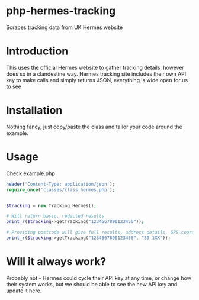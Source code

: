 # php-hermes-tracking
Scrapes tracking data from UK Hermes website

# Introduction
This uses the official Hermes website to gather tracking details, however does so in a clandestine way.
Hermes tracking site includes their own API key to make calls and simply returns JSON, everything is wide open for us to see

# Installation
Nothing fancy, just copy/paste the class and tailor your code around the example.

# Usage
Check example.php

```php
header('Content-Type: application/json');
require_once('classes/class.hermes.php');


$tracking = new Tracking_Hermes();

# Will return basic, redacted results
print_r($tracking->getTracking("1234567890123456")); 

# Providing postcode will give full results, address details, GPS coords of delivery and photos if available.
print_r($tracking->getTracking("1234567890123456", "S9 1XX")); 
```

# Will it always work?
Probably not - Hermes could cycle their API key at any time, or change how their system works, 
but we should be able to see the new API key and update it here.
